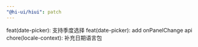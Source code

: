 ```yaml
---
"@hi-ui/hiui": patch
---
```


feat(date-picker): 支持季度选择
feat(date-picker): add onPanelChange api
chore(locale-context): 补充日期语言包
